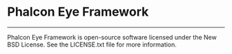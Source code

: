 Phalcon Eye Framework
=====================

-------
Phalcon Eye Framework is open-source software licensed under the New BSD License. See the LICENSE.txt file for more information.

